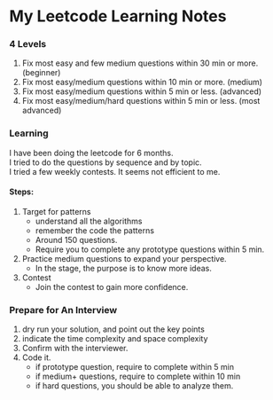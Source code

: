 # My Leetcode Learning Notes

### 4 Levels
1. Fix most easy and few medium questions within 30 min or more.  (beginner)
2. Fix most easy/medium questions within 10 min or more. (medium)
3. Fix most easy/medium questions within 5 min or less. (advanced)
4. Fix most easy/medium/hard questions within 5 min or less. (most advanced)

### Learning
I have been doing the leetcode for 6 months.      
I tried to do the questions by sequence and by topic.     
I tried a few weekly contests.
It seems not efficient to me.

#### Steps:
1. Target for patterns
    * understand all the algorithms
    * remember the code the patterns
    * Around 150 questions.
    * Require you to complete any prototype questions within 5 min.
2. Practice medium questions to expand your perspective.
    * In the stage, the purpose is to know more ideas.
3. Contest
    * Join the contest to gain more confidence.


### Prepare for An Interview
1. dry run your solution, and point out the key points
2. indicate the time complexity and space complexity
3. Confirm with the interviewer.
4. Code it.
    * if prototype question, require to complete within 5 min
    * if medium+ questions, require to complete within 10 min
    * if hard questions, you should be able to analyze them. 

